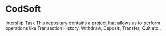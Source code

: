 # CodSoft
Intership Task
This repositary contains a project that allows us to perform operations like Transaction History, Withdraw, Deposit, Transfer, Quit etc..
